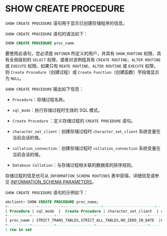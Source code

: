 # SHOW CREATE PROCEDURE 

`SHOW CREATE PROCEDURE` 语句用于显示已创建存储程序的信息。

`SHOW CREATE PROCEDURE` 语句的语法如下：

```sql
SHOW CREATE PROCEDURE proc_name
```


要使用此语句，您必须是 `DEFINER` 所定义的用户，并具有 `SHOW_ROUTINE` 权限，具有全局级别的 `SELECT` 权限，或者对该例程具有 `CREATE ROUTINE`、`ALTER ROUTINE` 或 `EXECUTE` 权限。如果只有 `REATE ROUTINE`、`ALTER ROUTINE` 或 `EXECUTE` 权限，则 `Create Procedure`（创建过程）或 `Create Function`（创建函数）字段值显示为 `NULL`。

`SHOW CREATE PROCEDURE` 输出如下信息：

* `Procedure`：存储过程名称。

* `sql_mode`：执行存储过程时生效的 SQL 模式。 

* `Create Procedure` ：定义存储过程的 `CREATE PROCEDURE` 语句。 

* `character_set_client`：创建存储过程时 `character_set_client` 系统变量在当前会话的值。

* `collation_connection`：创建存储过程时 `collation_connection` 系统变量在当前会话的值。

* `Database Collation`：与存储过程相关联的数据库的排序规则。



存储过程的信息也可从 `INFORMATION_SCHEMA ROUTINES` 表中获得。详细信息请参见 [INFORMATION_SCHEMA PARAMETERS](../800.information-schema-dictionary-view-mysql/100.information-schema-parameters-mysql.md)。

`SHOW CREATE PROCEDURE` 语句的示例如下：

```sql
obclient> SHOW CREATE PROCEDURE proc_name;
+-------------+----------+-----------------+-----------------------+----------------------+--------------------+
| Procedure | sql_mode  |  Create Procedure | character_set_client  | collation_connection | Database Collation |
+----------+----------+-----------------+-----------------------+----------------------+-----------------------+
| proc_name | STRICT_TRANS_TABLES,STRICT_ALL_TABLES,NO_ZERO_IN_DATE  |CREATE PROCEDURE `test`.`proc_name`() BEGIN     DECLARE var_name VARCHAR(20) DEFAULT 'ZhangSan';       SET var_name = 'LiSi';      SELECT var_name;   END  |       utf8mb4         | utf8mb4_general_ci   | utf8mb4_general_ci |
+----------+----------+-----------------+-----------------------+----------------------+-----------------------+
1 row in set
```

